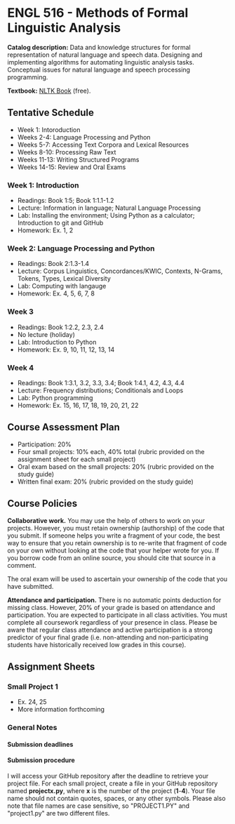 # ENGL 516 - Methods of Formal Linguistic Analysis

**Catalog description:** Data and knowledge structures for formal representation of natural language and speech data. Designing and implementing algorithms for automating linguistic analysis tasks. Conceptual issues for natural language and speech processing programming.

**Textbook:** [NLTK Book](https://www.nltk.org/book/) (free).

## Tentative Schedule

- Week 1: Intoroduction
- Weeks 2-4: Language Processing and Python
- Weeks 5-7: Accessing Text Corpora and Lexical Resources
- Weeks 8-10: Processing Raw Text
- Weeks 11-13: Writing Structured Programs
- Weeks 14-15: Review and Oral Exams

### Week 1: Introduction

- Readings: Book 1:5; Book 1:1.1-1.2
- Lecture: Information in language; Natural Language Processing
- Lab: Installing the environment; Using Python as a calculator; Introduction to git and GitHub
- Homework: Ex. 1, 2

### Week 2: Language Processing and Python

- Readings: Book 2:1.3-1.4
- Lecture: Corpus Linguistics, Concordances/KWIC, Contexts, N-Grams, Tokens, Types, Lexical Diversity
- Lab: Computing with langauge
- Homework: Ex. 4, 5, 6, 7, 8

### Week 3

- Readings: Book 1:2.2, 2.3, 2.4
- No lecture (holiday)
- Lab: Introduction to Python
- Homework: Ex. 9, 10, 11, 12, 13, 14

### Week 4

- Readings: Book 1:3.1, 3.2, 3.3, 3.4; Book 1:4.1, 4.2, 4.3, 4.4
- Lecture: Frequency distributions; Conditionals and Loops
- Lab: Python programming
- Homework: Ex. 15, 16, 17, 18, 19, 20, 21, 22

## Course Assessment Plan

- Participation: 20%
- Four small projects: 10% each, 40% total (rubric provided on the assignment sheet for each small project)
- Oral exam based on the small projects: 20% (rubric provided on the study guide)
- Written final exam: 20% (rubric provided on the study guide)

## Course Policies

**Collaborative work.** You may use the help of others to work on your projects. However, you must retain
ownership (authorship) of the code that you submit. If someone helps you write a fragment of your code,
the best way to ensure that you retain ownership is to re-write that fragment of code on your own without
looking at the code that your helper wrote for you. If you borrow code from an online source, you should
cite that source in a comment.

The oral exam will be used to ascertain your ownership of the code that you have submitted.

**Attendance and participation.** There is no automatic points deduction for missing class. However, 20% of your grade is based on attendance and participation.
You are expected to participate in all class activities.
You must complete all coursework regardless of your presence in class.
Please be aware that regular class attendance and active participation is a strong predictor of your final grade
(i.e. non-attending and non-participating students have historically received low grades in this course).

## Assignment Sheets

### Small Project 1
- Ex. 24, 25
- More information forthcoming

### General Notes

#### Submission deadlines

#### Submission procedure

I will access your GitHub
repository after the deadline to retrieve your project file. For each small project, create a file
in your GitHub repository named **projectx.py**, where **x** is the number of the project (**1**-**4**).
Your file name should not contain quotes, spaces,
or any other symbols. Please also note that file names are case sensitive,
so "PROJECT1.PY" and "project1.py" are two different files.

